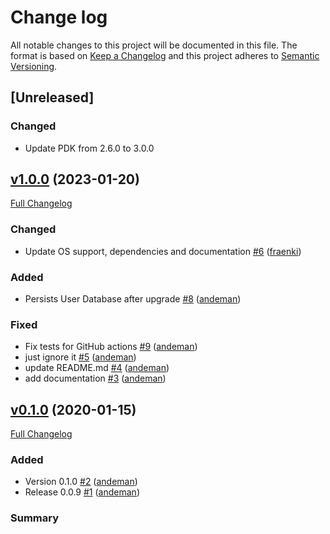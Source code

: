 # Change log
All notable changes to this project will be documented in this file.
The format is based on [Keep a Changelog](http://keepachangelog.com/en/1.0.0/)
and this project adheres to [Semantic Versioning](http://semver.org/spec/v2.0.0.html).

## [Unreleased]

### Changed
* Update PDK from 2.6.0 to 3.0.0

## [v1.0.0](https://github.com/andeman/puppet-baculaweb/tree/v1.0.0) (2023-01-20)

[Full Changelog](https://github.com/andeman/puppet-baculaweb/compare/v0.1.0...v1.0.0)

### Changed

- Update OS support, dependencies and documentation [\#6](https://github.com/andeman/puppet-baculaweb/pull/6) ([fraenki](https://github.com/fraenki))

### Added

- Persists User Database after upgrade [\#8](https://github.com/andeman/puppet-baculaweb/pull/8) ([andeman](https://github.com/andeman))

### Fixed

- Fix tests for GitHub actions [\#9](https://github.com/andeman/puppet-baculaweb/pull/9) ([andeman](https://github.com/andeman))
- just ignore it [\#5](https://github.com/andeman/puppet-baculaweb/pull/5) ([andeman](https://github.com/andeman))
- update README.md [\#4](https://github.com/andeman/puppet-baculaweb/pull/4) ([andeman](https://github.com/andeman))
- add documentation [\#3](https://github.com/andeman/puppet-baculaweb/pull/3) ([andeman](https://github.com/andeman))

## [v0.1.0](https://github.com/andeman/puppet-baculaweb/tree/v0.1.0) (2020-01-15)

[Full Changelog](https://github.com/andeman/puppet-baculaweb/compare/86f97e742734dc7ad4dfa5c45d2ecb6f8722771b...v0.1.0)

### Added

- Version 0.1.0 [\#2](https://github.com/andeman/puppet-baculaweb/pull/2) ([andeman](https://github.com/andeman))
- Release 0.0.9 [\#1](https://github.com/andeman/puppet-baculaweb/pull/1) ([andeman](https://github.com/andeman))


### Summary


[v2.0.0]: https://github.com/andeman/puppet-baculaweb/compare/v1.0.0...v2.0.0
[v1.0.0]: https://github.com/andeman/puppet-baculaweb/compare/v0.1.0...v1.0.0
